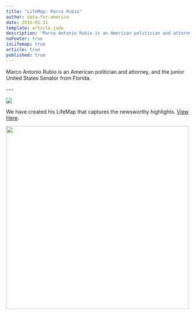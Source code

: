 ```yaml
---
title: "LifeMap: Marco Rubio"
author: data-for-america
date: 2016-01-31
template: article.jade
description: "Marco Antonio Rubio is an American politician and attorney, and the junior United States Senator from Florida."
noFooter: true
isLifemap: true
article: true
published: true
---
```


<p>
  Marco Antonio Rubio is an American politician and attorney, and the junior United States Senator from Florida.
</p>
---
<p>
<img class="ui medium image" style="margin: 0 auto;" src="http://lifemap.io/img/marcorubio.gif" />
</p>
<p>
   We have created his LifeMap that captures the newsworthy highlights. <a href="http://lifemap.io/marcorubio/" target="_blank">View Here</a>.
</p>
<a href="http://lifemap.io/marcorubio/" target="_blank">
<img class="ui medium image" style="width:500px; margin: 0 auto;" src="/img/lifemap/marcorubio.jpg" />
</a>
